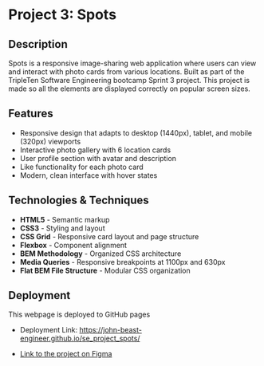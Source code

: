 # Project 3: Spots

## Description

Spots is a responsive image-sharing web application where users can view and interact with photo cards from various locations. Built as part of the TripleTen Software Engineering bootcamp Sprint 3 project. This project is made so all the elements are displayed correctly on popular screen sizes.

## Features

- Responsive design that adapts to desktop (1440px), tablet, and mobile (320px) viewports
- Interactive photo gallery with 6 location cards
- User profile section with avatar and description
- Like functionality for each photo card
- Modern, clean interface with hover states

## Technologies & Techniques

- **HTML5** - Semantic markup
- **CSS3** - Styling and layout
- **CSS Grid** - Responsive card layout and page structure
- **Flexbox** - Component alignment
- **BEM Methodology** - Organized CSS architecture
- **Media Queries** - Responsive breakpoints at 1100px and 630px
- **Flat BEM File Structure** - Modular CSS organization

## Deployment

This webpage is deployed to GitHub pages

- Deployment Link: https://john-beast-engineer.github.io/se_project_spots/

- [Link to the project on Figma](https://www.figma.com/file/BBNm2bC3lj8QQMHlnqRsga/Sprint-3-Project-%E2%80%94-Spots?type=design&node-id=2%3A60&mode=design&t=afgNFybdorZO6cQo-1)
